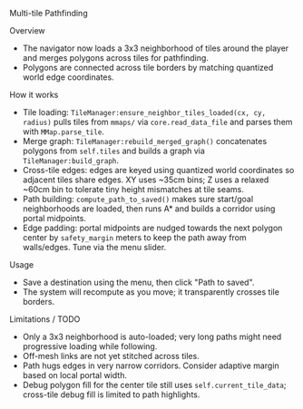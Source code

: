 Multi-tile Pathfinding

Overview
- The navigator now loads a 3x3 neighborhood of tiles around the player and merges polygons across tiles for pathfinding.
- Polygons are connected across tile borders by matching quantized world edge coordinates.

How it works
- Tile loading: `TileManager:ensure_neighbor_tiles_loaded(cx, cy, radius)` pulls tiles from `mmaps/` via `core.read_data_file` and parses them with `MMap.parse_tile`.
- Merge graph: `TileManager:rebuild_merged_graph()` concatenates polygons from `self.tiles` and builds a graph via `TileManager:build_graph`.
- Cross-tile edges: edges are keyed using quantized world coordinates so adjacent tiles share edges. XY uses ~35cm bins; Z uses a relaxed ~60cm bin to tolerate tiny height mismatches at tile seams.
- Path building: `compute_path_to_saved()` makes sure start/goal neighborhoods are loaded, then runs A* and builds a corridor using portal midpoints.
 - Edge padding: portal midpoints are nudged towards the next polygon center by `safety_margin` meters to keep the path away from walls/edges. Tune via the menu slider.

Usage
- Save a destination using the menu, then click "Path to saved".
- The system will recompute as you move; it transparently crosses tile borders.

Limitations / TODO
- Only a 3x3 neighborhood is auto-loaded; very long paths might need progressive loading while following.
- Off-mesh links are not yet stitched across tiles.
- Path hugs edges in very narrow corridors. Consider adaptive margin based on local portal width.
- Debug polygon fill for the center tile still uses `self.current_tile_data`; cross-tile debug fill is limited to path highlights.

